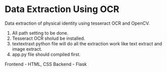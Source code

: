 # Data Extraction Using OCR
 Data extraction of physical identity using tesseract OCR and OpenCV.
 
 1. All path setting to be done.
 2. Tesseract OCR sholud be installed.
 3. textextraxt python file will do all the extraction work like text extract and image extract.
 4. app.py file should compiled first.

Frontend - HTML, CSS
Backend - Flask


